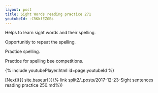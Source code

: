 ```yaml
---
layout: post
title: Sight Words reading practice 271
youtubeId: -CRKkfEZGBs
---
```

 
 
Helps to learn sight words and their spelling.

Opportunitiy to repeat the spelling. 

Practice spelling. 
 
Practice for spelling bee competitions. 
 
{% include youtubePlayer.html id=page.youtubeId %}
 
 

[Next]({{ site.baseurl }}{% link  split2/_posts/2017-12-23-Sight sentences reading practice 250.md%})
 
